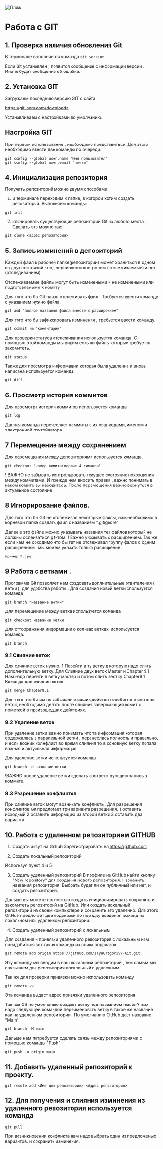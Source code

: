 ![Пляж](737942096.jpg)
# Работа с GIT 

## 1. Проверка наличия обновления Git
В терминале выполняется команда `git version`

Если Git установлен , появится сообщение с информации версии . Иначе будет сообщение об ошибке.

## 2. Установка GIT
Загружаем последнию версию GIT c сайта

https://git-scm.com/downloads

Устанавливаем с настройками по умолчанию.

## Настройка GIT
 При первом использование , необходимо представиться.
 Для этого необходимо ввести две команды по очереди.
```
git config --global user.name "Имя пользовател"
git config --global user.email "почта"
```

## 4. Инициализация репозитория  
 Получить репозиторий можно двумя способами.
 1. В терминале переходим к папке, в которой хотим создать репозиторий. Выполняем команды:
 ```
 git init
 ```
 2. клонировать существующий репозиторий Git из любого места . Сделать это можно так:
 ```
 git clone <адрес репозитория>   
```

## 5. Запись изминений в депозиторий

Каждый фаил в рабочей папке(репозитории) может храниться в одном из двуз состояний ; под версионном контролем (отслеживаемые)
 и нет (отследиванием)

Отслеживаемые файлы могут быть изменеными и не изменеными или подготовлеными к комиту

Для того что бы  Git  начал отслеживать фаил . Требуется ввести команду с указанием нужно файла.

```
git add "полное названия файла вместе с расширением"
```
Для того что бы зафиксировать изминения , требуется ввести команду.
```
git commit -m "коментарий"
```
Для проверки статуса отслеживания используется команда. С помошью этой команды мы видим есть ли файлы которые требуется закомитеть. 
```
git status
```
Также для просмотра информации которая была удаленна и вновь написана используется команда.
```
git diff
```

## 6. Просмотр история коммитов

Для просмотра истории коммитов используется команда
```
git log
```
Данная команда перечесляет коммиты с их хэш-кодами, именем и электронной почтойавтора.
## 7 Перемещение между сохранением

Для перемещения между депозиториями используется команда.
```
git checkout "номер комита(первые 4 символа)
```
! ВАЖНО не забывать контрольровать текущее состояние нохождения между коммитами.
И прежде чем вносить правки , важно понимать в каком комите вы находитесь.
После перемещения важно вернуться в актуальное состояние .
## 8 Игнорирование файлов.

Для того что бы Git не отслеживал некоторые файлы, нам необходимо в корневой папке создать фаил с названием ".gitignore"
 
 Далее в это файле можно указывать названия тех файлов который не должны ослеиваться git-том. ! Важно указывать с расширением.
 Так же если нам не обходимо что бы гит не отслеживал группу фалов с одним расширением , мы можем указать только расширение.
 ```
 пример *.jpg
 ```
## 9 Работа с ветками .
Программа Git позволяет нам создовать доплнительные отвитвления ( ветки ), для удобства работы .
Для создания новой ветки спользуется команда
```
git branch "название ветки"
```
Для перемещение между ветка используется команда
``` 
git checkout название ветки
```
Для оттображения информации о кол-вах ветках, используется команда.
```
git branch
```

### 9.1 Слияние веток
Для слияние веток нужно.
  1 Перейти в ту ветку в которую надо слить дополнительную ветку. 
  Для Слияние двух веток Master и Chapter 9.1
  Нам надо перейти в ветку мастер и потом слить вестку Chapter9.1
  Команда для слияния веток 
  ```
  git merge Chapter9.1
  ```
  Для того что бы вы не забывали о ваших действия  особенно о слияние веток, необходимо делать после слияния завершающий комит с пометкой о произошедших действиях.

  ### 9.2 Удаление веток
  При удаление ветки важно понимать что та информация которая содержалась в паралельной ветки , перенеслась полность и правельно, и если возник колнфликт во время слияния то в основную ветку попала важная и актуальная информация.

  Для удаление ветки используется команда 
  ```
  git branch -d название ветки
  ```
  
  !ВАЖНО после удаление ветки сделать соответствующию запись в коммите.

  ### 9.3 Разрешение конфликтов
  При слияние веток могут возникать конфликты.
  Для разрешения конфликтов Git предлогает три варианта разрешения.
  1 оставить исходный 
  2 оставить информцию из второй ветки
  3 оставить два варианта

## 10. Работа с удаленном репозиторием GITHUB

1. Создать акаут на Github
Зарегистрировать на https://github.com

2. Создать локальный репозиторий

Используя пункт 4 и 5

3. Создать уделенный репозиторий
В профиле на GitHub найти кнопку "New repository" для создания нового репозитория.
Назначить названия репозитория. Выбрать будет ли он публичный или нет, и создать репозиторий.

Дальше вы можете полностью создать инициализировать сохранить и закомитеть репозиторий на GitHub. 
Или создать локальный репозиторий на своем компьютере и сохранить его удаленно.
Для этого GitHub предлогает две подсказки по порядку ввидения команд на локальном или удаленном репозитории.

4. Создать удаленный репозиторий с локальным

Для создания и привязки удаленного репозитория с локальным нам понадобиться вот такая команда из спика подсказок.
```
git remote add origin https://github.com/IlyaGrigoriv/-Git.git
```
Эту команду мы вводим в наш локальный репозиторий , тем самым мы связываем два репозитория локалльный с удаленным.

Так же для проверки привязки можно использовать команду
```
git remote -v
```
Эта команда выдаст адрес привязки удаленного репозитория.

Так как Git по умолчанию создает ветку под названием master? нам надо следующей командой переименовать ветку в такое же название как на удаленном репозитории . По умолчанию GitHub дает название "Main"
```
git branch -M main
```
Дальше нам потребуется сделать связь между репозиториями с помощью команды "Push"
```
git push -u origin main
```
## 11. Добавить удаленный репозиторий к проекту.
```
git remote add <Имя для репозитория> <Адрес репозитория>
```

## 12. Для получения и слияния изминения из удаленного репозитория используется команда
```
git pull
```
При возникновении конфликта нам надо выбрать один из предложеных вариантов. и сохранить изминения.
    
    
